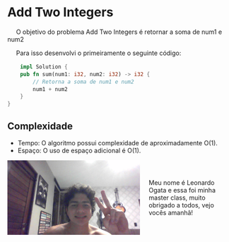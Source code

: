 # Add Two Integers

&nbsp;&nbsp;&nbsp;&nbsp; O objetivo do problema Add Two Integers é retornar a soma de num1 e num2

&nbsp;&nbsp;&nbsp;&nbsp; Para isso desenvolvi o primeiramente o seguinte código: 

```rust
    impl Solution {
    pub fn sum(num1: i32, num2: i32) -> i32 {
        // Retorna a soma de num1 e num2
        num1 + num2
    }
}
```

## Complexidade
- Tempo: O algoritmo possui complexidade de aproximadamente O(1).
- Espaço: O uso de espaço adicional é O(1).

<div style="display: flex; align-items: center; justify-content: center;">
    <img src="leoogata94.jpg" alt="leoogata" style="width: 300px; height: auto; margin-right: 20px;">
    <div>
        <p>Meu nome é Leonardo Ogata e essa foi minha master class, muito obrigado a todos, vejo vocês amanhã!</p>
    </div>
</div>
